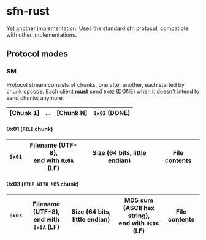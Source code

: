 # sfn-rust

Yet another implementation. Uses the standard sfn protocol, compatible with other implementations.

## Protocol modes

### SM

Protocol stream consists of chunks, one after another, each started by chunk opcode. Each client **must** send `0x02` (DONE) when it doesn't intend to send chunks anymore.

| [Chunk 1] | ... | [Chunk N] | `0x02` (DONE) |
| --------- | --- | --------- | ------------- |

#### 0x01 (`FILE` chunk)

| `0x01` | Filename (UTF-8),<br />end with `0x0A` (LF) | Size (64 bits, little endian) | File contents |
| ------ | ------------------------------------------- | ----------------------------- | ------------- |

#### 0x03 (`FILE_WITH_MD5` chunk)

| `0x03` | Filename (UTF-8),<br />end with `0x0A` (LF) | Size (64 bits, little endian) | MD5 sum (ASCII hex string),<br />end with `0x0A` (LF) | File contents |
| ------ | ------------------------------------------- | ----------------------------- | ----------------------------------------------------- | ------------- |
